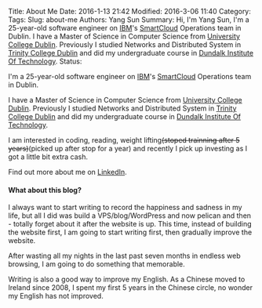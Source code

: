 Title: About Me
Date: 2016-1-13 21:42
Modified: 2016-3-06 11:40
Category: 
Tags:
Slug: about-me
Authors: Yang Sun
Summary: Hi, I'm Yang Sun, I'm a 25-year-old software engineer on [IBM](https://www.ibm.com)'s [SmartCloud](https://www.ibm.com/cloud-computing/social/us/en/) Operations team in Dublin. I have a Master of Science in Computer Science from [University College Dublin](http://www.ucd.ie/about-ucd/). Previously I studied Networks and Distributed System in [Trinity College Dublin](https://www.tcd.ie) and did my undergraduate course in [Dundalk Institute Of Technology](https://www.dkit.ie).
Status: 


I'm a 25-year-old software engineer on [IBM](https://www.ibm.com)'s [SmartCloud](https://www.ibm.com/cloud-computing/social/us/en/) Operations team in Dublin.

I have a Master of Science in Computer Science from [University College Dublin](http://www.ucd.ie/about-ucd/). Previously I studied Networks and Distributed System in [Trinity College Dublin](https://www.tcd.ie) and did my undergraduate course in [Dundalk Institute Of Technology](https://www.dkit.ie).

I am interested in coding, reading, weight lifting<del>(stoped trainning after 5 years)</del>(picked up after stop for a year) and recently I pick up investing as I got a little bit extra cash.

Find out more about me on [LinkedIn](https://ie.linkedin.com/in/yangsuntcd).

#### What about this blog?

I always want to start writing to record the happiness and sadness in my life, but all I did was build a VPS/blog/WordPress and now pelican and then - totally forget about it after the website is up. This time, instead of building the website first, I am going to start writing first, then gradually improve the website.

After wasting all my nights in the last past seven months in endless web browsing, I am going to do something that memorable. 

Writing is also a good way to improve my English. As a Chinese moved to Ireland since 2008, I spent my first 5 years in the Chinese circle, no wonder my English has not improved.




